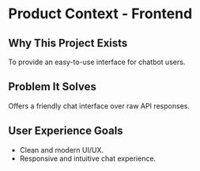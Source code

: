 # Product Context - Frontend

## Why This Project Exists

To provide an easy-to-use interface for chatbot users.

## Problem It Solves

Offers a friendly chat interface over raw API responses.

## User Experience Goals

- Clean and modern UI/UX.
- Responsive and intuitive chat experience.
